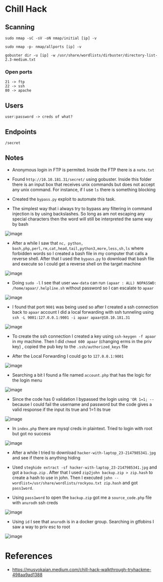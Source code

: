 # Chill Hack

## Scanning 

`sudo nmap -sC -sV -oN nmap/initial [ip] -v`

`sudo nmap -p- nmap/allports [ip] -v`

`gobuster dir -u [ip] -w /usr/share/wordlists/dirbuster/directory-list-2.3-medium.txt`


### Open ports

```
21 -> ftp
22 -> ssh
80 -> apache
```

## Users


```
user:password -> creds of what?
```


## Endpoints
```
/secret
```


## Notes

* Anonymous login in FTP is permited. Inside the FTP there is a `note.txt`

* Found `http://10.10.181.31/secret/` using gobuster. Inside this folder there is an input box that receives unix commands but does not accept any unix command. For instance, if I use `ls` there is something blocking

* Created the `bypass.py` exploit to automate this task.

* The simplest way that i always try to bypass any filtering in command injection is by using backslashes. So long as am not escaping any special characters then the word will still be interpreted the same way by bash

![image](https://user-images.githubusercontent.com/12052283/134927631-1293332e-00b9-42ef-9363-be588e2fc1af.png)

* After a while I saw that `nc, python, bash,php,perl,rm,cat,head,tail,python3,more,less,sh,ls` where forbidden words so I created a bash file in my computer that calls a reverse shell. After that I used the `bypass.py` to download that bash file and execute so I could get a reverse shell on the target machine

![image](https://user-images.githubusercontent.com/12052283/134933063-5b2c50d6-c6cd-4deb-a4cd-b83a9934746d.png)

* Doing `sudo -l` I see that user `www-data` can run `(apaar : ALL) NOPASSWD: /home/apaar/.helpline.sh` without password so I can escalate to `apaar` 

![image](https://user-images.githubusercontent.com/12052283/134938790-24095f5d-a2c7-4f16-8a31-16a42451b871.png)

* I found that port `9001` was being used so after I created a ssh connection back to `apaar` account I did a local forwarding with ssh tunneling using `ssh -L 9001:127.0.0.1:9001 -i apaar apaar@10.10.181.31`

![image](https://user-images.githubusercontent.com/12052283/134942391-c24625ef-74ae-4477-a23d-90fd4478fb01.png)


* To create the ssh connection I created a key using `ssh-keygen -f apaar` in my machine. Then I did `chmod 600 apaar` (changing erms in the priv key) , copied the pub key to the `.ssh/authorized_keys` file

* After the Local Forwarding I could go to `127.0.0.1:9001`

![image](https://user-images.githubusercontent.com/12052283/134941856-37d2becd-2868-4509-b557-cbac77f9d440.png)

* Searching a bit I found a file named `account.php` that has the logic for the login menu

![image](https://user-images.githubusercontent.com/12052283/134942964-fb355796-fd5d-478e-8464-2666f62a6efd.png)

* Since the code has 0 validation I bypassed the login using `'OR 1=1; --` because I could fail the username and password but the code gives a valid response if the input its true and 1=1 its true

![image](https://user-images.githubusercontent.com/12052283/134943432-37f30dcf-b15b-4b6d-bc62-0e28dbdc4a80.png)

* In `index.php` there are mysql creds in plaintext. Tried to login with root but got no success

![image](https://user-images.githubusercontent.com/12052283/134943725-edea2df6-f3b2-4211-9cf1-680d98eb5f18.png)

* After a while I tried to download `hacker-with-laptop_23-2147985341.jpg` and see if there is anything hiding

* Used `steghide extract -sf hacker-with-laptop_23-2147985341.jpg` and got a `backup.zip` . After that I used `zip2john backup.zip > zip.hash` to create a hash to use in john. Then I executed `john --wordlist=/usr/share/wordlists/rockyou.txt zip.hash` and got `pass1word`.

* Using `pass1word` to open the `backup.zip` got me a `source_code.php` file with `anurodh` ssh creds

![image](https://user-images.githubusercontent.com/12052283/134946902-7af3f8cd-ab6f-4dba-acd2-bb1d2d46bd6d.png)

* Using `id` I see that `anurodh` is in a docker group. Searching in gtfobins I saw a way to priv esc to root

![image](https://user-images.githubusercontent.com/12052283/134947493-f59f6206-1c58-47dc-82cf-a9829d59260c.png)


# References

* https://musyokaian.medium.com/chill-hack-walkthrough-tryhackme-498aa9ad1388